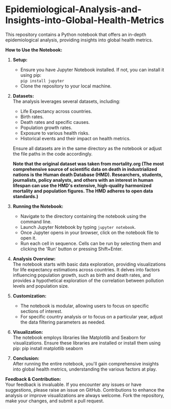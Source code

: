 # Epidemiological-Analysis-and-Insights-into-Global-Health-Metrics
  
This repository contains a Python notebook that offers an in-depth epidemiological analysis, providing insights into global health metrics.

**How to Use the Notebook:**

1. **Setup:**  
   - Ensure you have Jupyter Notebook installed. If not, you can install it using pip:  
     `pip install jupyter`
   - Clone the repository to your local machine.

2. **Datasets:**  
   The analysis leverages several datasets, including:
   - Life Expectancy across countries.
   - Birth rates.
   - Death rates and specific causes.
   - Population growth rates.
   - Exposure to various health risks.
   - Historical events and their impact on health metrics.

   Ensure all datasets are in the same directory as the notebook or adjust the file paths in the code accordingly.

   **Note that the original dataset was taken from mortality.org (The most comprehensive source of scientific data on death in industrialized nations is the Human death Database (HMD). Researchers, students, journalists, policy analysts, and others with an interest in human lifespan can use the HMD's extensive, high-quality harmonized mortality and population figures. The HMD adheres to open data standards.)**

4. **Running the Notebook:**  
   - Navigate to the directory containing the notebook using the command line.
   - Launch Jupyter Notebook by typing `jupyter notebook`.
   - Once Jupyter opens in your browser, click on the notebook file to open it.
   - Run each cell in sequence. Cells can be run by selecting them and clicking the 'Run' button or pressing Shift+Enter.

5. **Analysis Overview:**  
   The notebook starts with basic data exploration, providing visualizations for life expectancy estimations across countries. It delves into factors influencing population growth, such as birth and death rates, and provides a hypothetical exploration of the correlation between pollution levels and population size.

6. **Customization:**  
   - The notebook is modular, allowing users to focus on specific sections of interest.
   - For specific country analysis or to focus on a particular year, adjust the data filtering parameters as needed.

7. **Visualization:**  
   The notebook employs libraries like Matplotlib and Seaborn for visualizations. Ensure these libraries are installed or install them using pip:
pip install matplotlib seaborn
   

8. **Conclusion:**  
   After running the entire notebook, you'll gain comprehensive insights into global health metrics, understanding the various factors at play.

**Feedback & Contribution:**  
Your feedback is invaluable. If you encounter any issues or have suggestions, please raise an issue on GitHub. Contributions to enhance the analysis or improve visualizations are always welcome. Fork the repository, make your changes, and submit a pull request.

